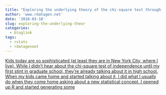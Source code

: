 ```yaml
---
title: "Exploring the underlying theory of the chi-square test through simulation - part 1"
author: 'www.rdatagen.net'
date: '2018-03-18'
slug: exploring-the-underlying-theor
categories:
  - bloglink
tags:
  - rstats
  - rdatagennet
---
```


[Kids today are so sophisticated (at least they are in New York City, where I live). While I didn’t hear about the chi-square test of independence until my first stint in graduate school, they’re already talking about it in high school. When my kids came home and started talking about it, I did what I usually do when they come home asking about a new statistical concept. I opened up R and started generating some<i class="fas fa-external-link-alt"></i>](https://www.rdatagen.net/post/a-little-intuition-and-simulation-behind-the-chi-square-test-of-independence/)


